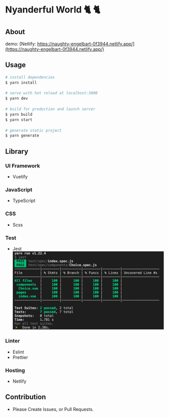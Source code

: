 # Nyanderful World 🐈 🐈

## About

demo: [Netlify: https://naughty-engelbart-0f3944.netlify.app/](https://naughty-engelbart-0f3944.netlify.app/)

## Usage

```bash
# install dependencies
$ yarn install

# serve with hot reload at localhost:3000
$ yarn dev

# build for production and launch server
$ yarn build
$ yarn start

# generate static project
$ yarn generate
```

## Library

### UI Framework

- Vuetify

### JavaScript

- TypeScript

### CSS

- Scss

### Test

- Jest
  ![Result](/test-result.jpg)

### Linter

- Eslint
- Prettier

### Hosting

- Netlify

## Contribution

- Please Create Issues, or Pull Requests.
